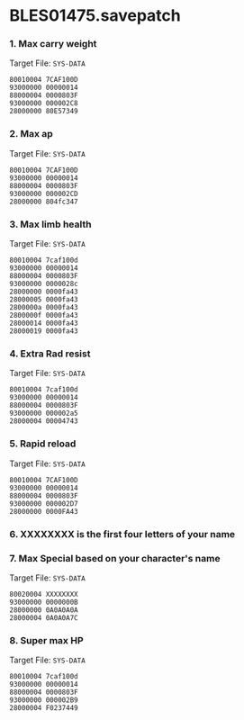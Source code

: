 # BLES01475.savepatch

### 1. Max carry weight

Target File: `SYS-DATA`

```
80010004 7CAF100D
93000000 00000014
88000004 0000803F
93000000 000002C8
28000000 80E57349
```

### 2. Max ap

Target File: `SYS-DATA`

```
80010004 7CAF100D
93000000 00000014
88000004 0000803F
93000000 000002CD
28000000 804fc347
```

### 3. Max limb health

Target File: `SYS-DATA`

```
80010004 7caf100d
93000000 00000014
88000004 0000803F
93000000 0000028c
28000000 0000fa43
28000005 0000fa43
2800000a 0000fa43
2800000f 0000fa43
28000014 0000fa43
28000019 0000fa43
```

### 4. Extra Rad resist

Target File: `SYS-DATA`

```
80010004 7caf100d
93000000 00000014
88000004 0000803F
93000000 000002a5
28000004 00004743
```

### 5. Rapid reload

Target File: `SYS-DATA`

```
80010004 7CAF100D
93000000 00000014
88000004 0000803F
93000000 000002D7
28000000 0000FA43
```

### 6. XXXXXXXX is the first four letters of your name
### 7. Max Special based on your character's name

Target File: `SYS-DATA`

```
80020004 XXXXXXXX
93000000 0000000B
28000000 0A0A0A0A
28000004 0A0A0A7C
```

### 8. Super max HP

Target File: `SYS-DATA`

```
80010004 7caf100d
93000000 00000014
88000004 0000803F
93000000 000002B9
28000004 F0237449
```

